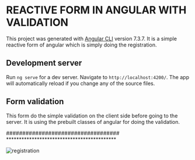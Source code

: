 # REACTIVE FORM IN ANGULAR WITH VALIDATION

This project was generated with [Angular CLI](https://github.com/angular/angular-cli) version 7.3.7.
It is a simple reactive form of angular which is simply doing the registration.

## Development server

Run `ng serve` for a dev server. Navigate to `http://localhost:4200/`. The app will automatically reload if you change any of the source files.

## Form validation

This form do the simple validation on the client side before going to the server.
It is using the prebuilt classes of angular for doing the validation.




###################################  *******************************************



 ![registration](https://user-images.githubusercontent.com/44833963/56578463-563bf280-65eb-11e9-8d0b-711691b83e69.png)

